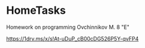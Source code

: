 # HomeTasks

Homework on programming Ovchinnikov M. 8 "E"


https://1drv.ms/x/s!At-uDuP_cB00cDG526P5Y-qvFP4
